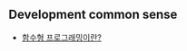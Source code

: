 ## Development common sense

- [함수형 프로그래밍이란?](https://github.com/knotted-developers/Computer-science/blob/7040b377cf3c4ea5acc729568cc8d187a34b4fc1/Development%20common%20sense/%ED%95%A8%EC%88%98%ED%98%95%20%ED%94%84%EB%A1%9C%EA%B7%B8%EB%9E%98%EB%B0%8D%EC%9D%B4%EB%9E%80%3F.md)
